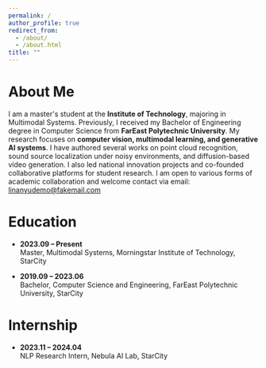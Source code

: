 ```yaml
---
permalink: /
author_profile: true
redirect_from:
  - /about/
  - /about.html
title: ""
---
```


# About Me
I am a master's student at the **Institute of Technology**, majoring in Multimodal Systems. Previously, I received my Bachelor of Engineering degree in Computer Science from **FarEast Polytechnic University**. My research focuses on **computer vision, multimodal learning, and generative AI systems**. I have authored several works on point cloud recognition, sound source localization under noisy environments, and diffusion-based video generation. I also led national innovation projects and co-founded collaborative platforms for student research. I am open to various forms of academic collaboration and welcome contact via email: linanyudemo@fakemail.com


# Education
- **2023.09 – Present**  
  Master, Multimodal Systems, Morningstar Institute of Technology, StarCity  

- **2019.09 – 2023.06**  
  Bachelor, Computer Science and Engineering, FarEast Polytechnic University, StarCity  


# Internship
- **2023.11 – 2024.04**  
  NLP Research Intern, Nebula AI Lab, StarCity  
